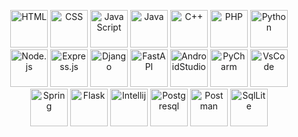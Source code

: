 <p align="center">
  <img src="https://cdn.jsdelivr.net/gh/devicons/devicon/icons/html5/html5-original.svg" alt="HTML" width="60" height="60"/>
  <img src="https://cdn.jsdelivr.net/gh/devicons/devicon/icons/css3/css3-original.svg" alt="CSS" width="60" height="60"/>
  <img src="https://cdn.jsdelivr.net/gh/devicons/devicon/icons/javascript/javascript-original.svg" alt="JavaScript" width="60" height="60"/>
  <img src="https://cdn.jsdelivr.net/gh/devicons/devicon/icons/java/java-original.svg" alt="Java" width="60" height="60"/>
  <img src="https://cdn.jsdelivr.net/gh/devicons/devicon/icons/cplusplus/cplusplus-original.svg" alt="C++" width="60" height="60"/>
  <img src="https://cdn.jsdelivr.net/gh/devicons/devicon/icons/php/php-original.svg" alt="PHP" width="60" height="60"/>
  <img src="https://cdn.jsdelivr.net/gh/devicons/devicon/icons/python/python-original.svg" alt="Python" width="60" height="60"/>
  <img src="https://skillicons.dev/icons?i=nodejs" alt="Node.js" width="60" height="60"/>
  <img src="https://skillicons.dev/icons?i=express" alt="Express.js" width="60" height="60"/>
  <img src="https://skillicons.dev/icons?i=django" alt="Django" width="60" height="60"/>
  <img src="https://cdn.jsdelivr.net/gh/devicons/devicon/icons/fastapi/fastapi-original.svg" alt="FastAPI" width="60" height="60"/>
  <img src="https://skillicons.dev/icons?i=androidstudio" alt="AndroidStudio" width="60" height="60"/>
  <img src="https://skillicons.dev/icons?i=pycharm" alt="PyCharm" width="60"  height="60"/>
  <img src="https://skillicons.dev/icons?i=vscode" alt="VsCode" width="60"  height="60"/>
  <img src="https://skillicons.dev/icons?i=spring" alt="Spring" width="60"  height="60"/>
  <img src="https://skillicons.dev/icons?i=flask" alt="Flask" width="60"  height="60"/>
  <img src="https://skillicons.dev/icons?i=idea" alt="Intellij" width="60"  height="60"/>
  <img src="https://skillicons.dev/icons?i=postgres" alt="Postgresql" width="60"  height="60"/>
  <img src="https://skillicons.dev/icons?i=postman" alt="Postman" width="60"  height="60"/>
  <img src="https://skillicons.dev/icons?i=sqlite" alt="SqlLite" width="60"  height="60"/>
  
  
  
</p>
